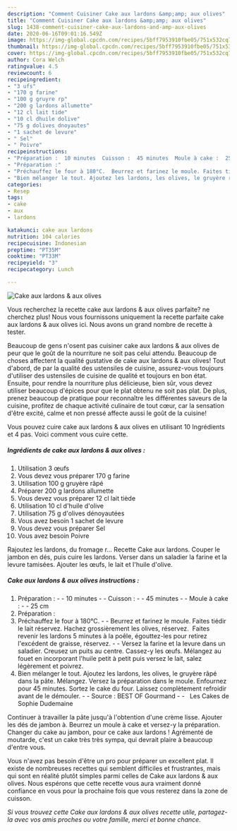 ```yaml
---
description: "Comment Cuisiner Cake aux lardons &amp;amp; aux olives"
title: "Comment Cuisiner Cake aux lardons &amp;amp; aux olives"
slug: 1438-comment-cuisiner-cake-aux-lardons-and-amp-aux-olives
date: 2020-06-16T09:01:16.549Z
image: https://img-global.cpcdn.com/recipes/5bff7953910fbe05/751x532cq70/cake-aux-lardons-aux-olives-photo-principale-de-la-recette.jpg
thumbnail: https://img-global.cpcdn.com/recipes/5bff7953910fbe05/751x532cq70/cake-aux-lardons-aux-olives-photo-principale-de-la-recette.jpg
cover: https://img-global.cpcdn.com/recipes/5bff7953910fbe05/751x532cq70/cake-aux-lardons-aux-olives-photo-principale-de-la-recette.jpg
author: Cora Welch
ratingvalue: 4.5
reviewcount: 6
recipeingredient:
- "3 ufs"
- "170 g farine"
- "100 g gruyre rp"
- "200 g lardons allumette"
- "12 cl lait tide"
- "10 cl dhuile dolive"
- "75 g dolives dnoyautes"
- "1 sachet de levure"
- " Sel"
- " Poivre"
recipeinstructions:
- "Préparation :  10 minutes  Cuisson :  45 minutes  Moule à cake :  25 cm"
- "Préparation :"
- "Préchauffez le four à 180°C.  Beurrez et farinez le moule. Faites tiédir le lait réservez. Hachez grossièrement les olives, réservez.  Faites revenir les lardons 5 minutes à la poêle, égouttez-les pour retirez l&#39;excédent de graisse, réservez.  Versez la farine et la levure dans un saladier. Creusez un puits au centre. Cassez-y les œufs. Mélangez au fouet en incorporant l&#39;huile petit à petit puis versez le lait, salez légèrement et poivrez."
- "Bien mélanger le tout. Ajoutez les lardons, les olives, le gruyère râpé dans la pâte. Mélangez. Versez la préparation dans le moule. Enfournez pour 45 minutes. Sortez le cake du four. Laissez complètement refroidir avant de le démouler.  Source : BEST OF Gourmand    Les Cakes de Sophie Dudemaine"
categories:
- Resep
tags:
- cake
- aux
- lardons

katakunci: cake aux lardons 
nutrition: 104 calories
recipecuisine: Indonesian
preptime: "PT35M"
cooktime: "PT33M"
recipeyield: "3"
recipecategory: Lunch

---
```



![Cake aux lardons &amp; aux olives](https://img-global.cpcdn.com/recipes/5bff7953910fbe05/751x532cq70/cake-aux-lardons-aux-olives-photo-principale-de-la-recette.jpg)

Vous recherchez la recette cake aux lardons &amp; aux olives parfaite? ne cherchez plus! Nous vous fournissons uniquement la recette parfaite cake aux lardons &amp; aux olives ici. Nous avons un grand nombre de recette à tester.

Beaucoup de gens n'osent pas cuisiner cake aux lardons &amp; aux olives de peur que le goût de la nourriture ne soit pas celui attendu. Beaucoup de choses affectent la qualité gustative de cake aux lardons &amp; aux olives! Tout d'abord, de par la qualité des ustensiles de cuisine, assurez-vous toujours d'utiliser des ustensiles de cuisine de qualité et toujours en bon état. Ensuite, pour rendre la nourriture plus délicieuse, bien sûr, vous devez utiliser beaucoup d'épices pour que le plat obtenu ne soit pas plat. De plus, prenez beaucoup de pratique pour reconnaître les différentes saveurs de la cuisine, profitez de chaque activité culinaire de tout cœur, car la sensation d'être excité, calme et non pressé affecte aussi le goût de la cuisine!

<!--inarticleads1-->

Vous pouvez cuire cake aux lardons &amp; aux olives en utilisant 10 Ingrédients et 4 pas. Voici comment vous cuire cette.

##### Ingrédients de cake aux lardons &amp; aux olives :

1. Utilisation 3 œufs
1. Vous devez vous préparer 170 g farine
1. Utilisation 100 g gruyère râpé
1. Préparer 200 g lardons allumette
1. Vous devez vous préparer 12 cl lait tiède
1. Utilisation 10 cl d&#39;huile d&#39;olive
1. Utilisation 75 g d&#39;olives dénoyautées
1. Vous avez besoin 1 sachet de levure
1. Vous devez vous préparer  Sel
1. Vous avez besoin  Poivre


Rajoutez les lardons, du fromage r… Recette Cake aux lardons. Couper le jambon en dés, puis cuire les lardons. Verser dans un saladier la farine et la levure tamisées. Ajouter les œufs, le lait et l&#39;huile d&#39;olive. 

<!--inarticleads2-->

##### Cake aux lardons &amp; aux olives instructions :

1. Préparation : -  - 10 minutes -  - Cuisson : -  - 45 minutes -  - Moule à cake : -  - 25 cm
1. Préparation :
1. Préchauffez le four à 180°C. -  - Beurrez et farinez le moule. Faites tiédir le lait réservez. Hachez grossièrement les olives, réservez.  Faites revenir les lardons 5 minutes à la poêle, égouttez-les pour retirez l&#39;excédent de graisse, réservez. -  - Versez la farine et la levure dans un saladier. Creusez un puits au centre. Cassez-y les œufs. Mélangez au fouet en incorporant l&#39;huile petit à petit puis versez le lait, salez légèrement et poivrez.
1. Bien mélanger le tout. Ajoutez les lardons, les olives, le gruyère râpé dans la pâte. Mélangez. Versez la préparation dans le moule. Enfournez pour 45 minutes. Sortez le cake du four. Laissez complètement refroidir avant de le démouler. -  - Source : BEST OF Gourmand -  -   Les Cakes de Sophie Dudemaine


Continuer à travailler la pâte jusqu&#39;à l&#39;obtention d&#39;une crème lisse. Ajouter les dés de jambon à. Beurrez un moule à cake et versez-y la préparation. Changer du cake au jambon, pour ce cake aux lardons ! Agrémenté de moutarde, c&#39;est un cake très très sympa, qui devrait plaire à beaucoup d&#39;entre vous. 

<!--inarticleads1-->

<p>
Vous n'avez pas besoin d'être un pro pour préparer un excellent plat. Il existe de nombreuses recettes qui semblent difficiles et frustrantes, mais qui sont en réalité plutôt simples parmi celles de Cake aux lardons &amp; aux olives. Nous espérons que cette recette vous aura vraiment donné confiance en vous pour la prochaine fois que vous resterez dans la zone de cuisson.
</p>

<p>
<i>Si vous trouvez cette Cake aux lardons &amp; aux olives recette utile, partagez-la avec vos amis proches ou votre famille, merci et bonne chance.</i>
</p>
